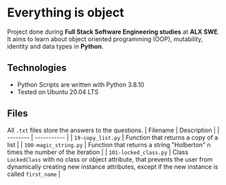 # Everything is object
Project done during **Full Stack Software Engineering studies** at **ALX SWE**. It aims to learn about object oriented programming (OOP), mutability, identity and data types in **Python**.

## Technologies
* Python Scripts are written with Python 3.8.10
* Tested on Ubuntu 20.04 LTS

## Files

All `.txt` files store the answers to the questions.
| Filename | Description |
| -------- | ----------- |
| `19-copy_list.py` | Function that returns a copy of a list |
| `100-magic_string.py` | Function that returns a string "Holberton" n times the number of the iteration |
| `101-locked_class.py` | Class `LockedClass` with no class or object attribute, that prevents the user from dynamically creating new instance attributes, except if the new instance is called `first_name` |
